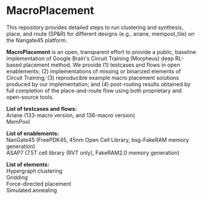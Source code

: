 # MacroPlacement
This repository provides detailed steps to run clustering and synthesis, place, and route (SP&R) for different designs (e.g., ariane, mempool_tile) on the Nangate45 platform.

**MacroPlacement** is an open, transparent effort to provide a public, baseline implementation of Google Brain's Circuit Training (Morpheus) deep RL-based placement method.  We provide (1) testcases and flows in open enablements; (2) implementations of missing or binarized elements of Circuit Training; (3) reproducible example macro placement solutions produced by our implementation; and (4) post-routing results obtained by full completion of the place-and-route flow using both proprietary and open-source tools.

**List of testcases and flows:**  
     Ariane (133-macro version, and 136-macro version)  
     MemPool  

**List of enablements:**  
     NanGate45 (FreePDK45, 45nm Open Cell Library, bsg-FakeRAM memory generation)  
     ASAP7 (7.5T cell library (RVT only), FakeRAM2.0 memory generation)  
  
 
**List of elements:**  
     Hypergraph clustering  
     Gridding  
     Force-directed placement  
     Simulated annealing  
